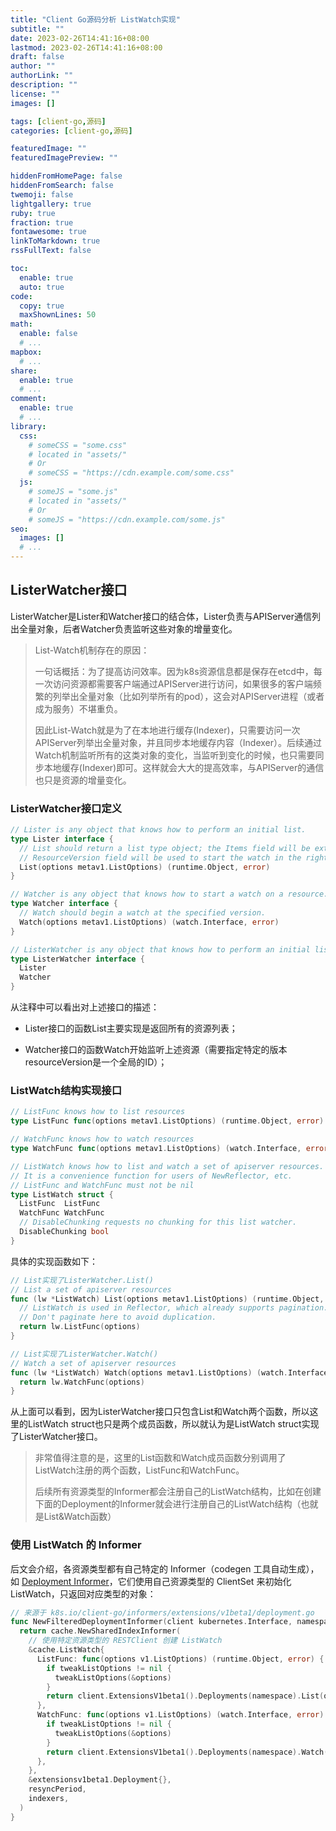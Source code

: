 ```yaml
---
title: "Client Go源码分析 ListWatch实现"
subtitle: ""
date: 2023-02-26T14:41:16+08:00
lastmod: 2023-02-26T14:41:16+08:00
draft: false
author: ""
authorLink: ""
description: ""
license: ""
images: []

tags: [client-go,源码]
categories: [client-go,源码]

featuredImage: ""
featuredImagePreview: ""

hiddenFromHomePage: false
hiddenFromSearch: false
twemoji: false
lightgallery: true
ruby: true
fraction: true
fontawesome: true
linkToMarkdown: true
rssFullText: false

toc:
  enable: true
  auto: true
code:
  copy: true
  maxShownLines: 50
math:
  enable: false
  # ...
mapbox:
  # ...
share:
  enable: true
  # ...
comment:
  enable: true
  # ...
library:
  css:
    # someCSS = "some.css"
    # located in "assets/"
    # Or
    # someCSS = "https://cdn.example.com/some.css"
  js:
    # someJS = "some.js"
    # located in "assets/"
    # Or
    # someJS = "https://cdn.example.com/some.js"
seo:
  images: []
  # ...
---
```


## ListerWatcher接口

ListerWatcher是Lister和Watcher接口的结合体，Lister负责与APIServer通信列出全量对象，后者Watcher负责监听这些对象的增量变化。

> List-Watch机制存在的原因：
>
> 一句话概括：为了提高访问效率。因为k8s资源信息都是保存在etcd中，每一次访问资源都需要客户端通过APIServer进行访问，如果很多的客户端频繁的列举出全量对象（比如列举所有的pod），这会对APIServer进程（或者成为服务）不堪重负。
>
> 因此List-Watch就是为了在本地进行缓存(Indexer)，只需要访问一次APIServer列举出全量对象，并且同步本地缓存内容（Indexer）。后续通过Watch机制监听所有的这类对象的变化，当监听到变化的时候，也只需要同步本地缓存(Indexer)即可。这样就会大大的提高效率，与APIServer的通信也只是资源的增量变化。

### ListerWatcher接口定义

```go
// Lister is any object that knows how to perform an initial list.
type Lister interface {
  // List should return a list type object; the Items field will be extracted, and the
  // ResourceVersion field will be used to start the watch in the right place.
  List(options metav1.ListOptions) (runtime.Object, error)
}

// Watcher is any object that knows how to start a watch on a resource.
type Watcher interface {
  // Watch should begin a watch at the specified version.
  Watch(options metav1.ListOptions) (watch.Interface, error)
}

// ListerWatcher is any object that knows how to perform an initial list and start a watch on a resource.
type ListerWatcher interface {
  Lister
  Watcher
}
```

从注释中可以看出对上述接口的描述：

* Lister接口的函数List主要实现是返回所有的资源列表；

* Watcher接口的函数Watch开始监听上述资源（需要指定特定的版本resourceVersion是一个全局的ID）；

### ListWatch结构实现接口

```go
// ListFunc knows how to list resources
type ListFunc func(options metav1.ListOptions) (runtime.Object, error)

// WatchFunc knows how to watch resources
type WatchFunc func(options metav1.ListOptions) (watch.Interface, error)

// ListWatch knows how to list and watch a set of apiserver resources.  It satisfies the ListerWatcher interface.
// It is a convenience function for users of NewReflector, etc.
// ListFunc and WatchFunc must not be nil
type ListWatch struct {
  ListFunc  ListFunc
  WatchFunc WatchFunc
  // DisableChunking requests no chunking for this list watcher.
  DisableChunking bool
}
```

具体的实现函数如下：

```go
// List实现了ListerWatcher.List()
// List a set of apiserver resources
func (lw *ListWatch) List(options metav1.ListOptions) (runtime.Object, error) {
  // ListWatch is used in Reflector, which already supports pagination.
  // Don't paginate here to avoid duplication.
  return lw.ListFunc(options)
}

// List实现了ListerWatcher.Watch()
// Watch a set of apiserver resources
func (lw *ListWatch) Watch(options metav1.ListOptions) (watch.Interface, error) {
  return lw.WatchFunc(options)
}
```

从上面可以看到，因为ListerWatcher接口只包含List和Watch两个函数，所以这里的ListWatch struct也只是两个成员函数，所以就认为是ListWatch struct实现了ListerWatcher接口。

> 非常值得注意的是，这里的List函数和Watch成员函数分别调用了ListWatch注册的两个函数，ListFunc和WatchFunc。
>
> 后续所有资源类型的Informer都会注册自己的ListWatch结构，比如在创建下面的Deployment的Informer就会进行注册自己的ListWatch结构（也就是List&Watch函数）

### 使用 ListWatch 的 Informer

后文会介绍，各资源类型都有自己特定的 Informer（codegen 工具自动生成），如 [Deployment Informer](https://github.com/opsnull/kubernetes-dev-docs/blob/master/client-go/k8s.io/client-go/informers/extensions/v1beta1/deployment.go)，它们使用自己资源类型的 ClientSet 来初始化 ListWatch，只返回对应类型的对象：

```go
// 来源于 k8s.io/client-go/informers/extensions/v1beta1/deployment.go
func NewFilteredDeploymentInformer(client kubernetes.Interface, namespace string, resyncPeriod time.Duration, indexers cache.Indexers, tweakListOptions internalinterfaces.TweakListOptionsFunc) cache.SharedIndexInformer {
  return cache.NewSharedIndexInformer(
    // 使用特定资源类型的 RESTClient 创建 ListWatch
    &cache.ListWatch{
      ListFunc: func(options v1.ListOptions) (runtime.Object, error) {
        if tweakListOptions != nil {
          tweakListOptions(&options)
        }
        return client.ExtensionsV1beta1().Deployments(namespace).List(options)
      },
      WatchFunc: func(options v1.ListOptions) (watch.Interface, error) {
        if tweakListOptions != nil {
          tweakListOptions(&options)
        }
        return client.ExtensionsV1beta1().Deployments(namespace).Watch(options)
      },
    },
    &extensionsv1beta1.Deployment{},
    resyncPeriod,
    indexers,
  )
}
```
